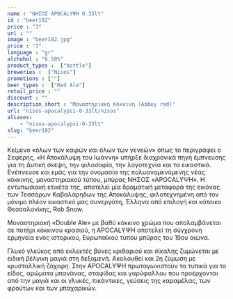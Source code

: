 ```yaml
---
name : "ΝΗΣΟΣ APOCALYΨΗ 0.33lt"
id : "beer182"
price : "3"
url : ""
image : "beer182.jpg"
price : "3"
language : "gr"
alchohol : "6.50%"
product_types :  ["bottle"]
breweries :  ["Nisos"]
promotions : [""]
beer_types :  ["Red Ale"]
retail_price : ""
discount : ""
description_short : "Μοναστηριακή Κόκκινη (Abbey red)"
url: "nisos-apocalypsi-0-33lt/nisos"
aliases: 
    - "nisos-apocalypsi-0-33lt"
slug: "beer182"
---
```


Kείμενο «όλων των καιρών και όλων των γενεών» όπως το περιγράφει ο Σεφέρης, «Η Αποκάλυψη του Ιωάννη» υπήρξε διαχρονικά πηγή έμπνευσης για τη Δυτική σκέψη, την φιλοσοφία, την λογοτεχνία και τα εικαστικά. Ενέπνευσε και εμάς για την ονομασία της πολυαναμενόμενης νέας κόκκινης, μοναστηριακού τύπου, μπύρας ΝΗΣΟΣ «ΑPOCALYΨΗ». Η εντυπωσιακή ετικέτα της, αποτελεί μία δραματική μεταφορά της εικόνας των Τεσσάρων Καβαλάρηδων της Αποκάλυψης, φιλοτεχνημένη από τον μόνιμο πλέον εικαστικό μας συνεργάτη, Έλληνα από επιλογή και κάτοικο Θεσσαλονίκης, Rob Snow. 

Μοναστηριακή «Double Ale» με βαθύ κόκκινο χρώμα που απολαμβάνεται σε ποτήρι κόκκινου κρασιού, η APOCALYΨΗ αποτελεί τη σύγχρονη ερμηνεία ενός ιστορικού, Ευρωπαϊκού τύπου μπύρας του 19ου αιώνα.

Γλυκό γλεύκος από εκλεκτές βύνες κριθαριού και σίκαλης ζυμώνεται με ειδική βέλγικη μαγιά στη δεξαμενή. Ακολουθεί και 2η ζύμωση με κρυσταλλική ζάχαρη. Στην APOCALYΨΗ πρωταγωνιστούν τα τυπικά για το είδος, αρώματα μπανάνας, σταφίδας και γαρύφαλλου που προέρχονται από την μαγιά και οι γλυκές, πικάντικες, γεύσεις της καραμέλας, των φρούτων και των μπαχαρικών.
